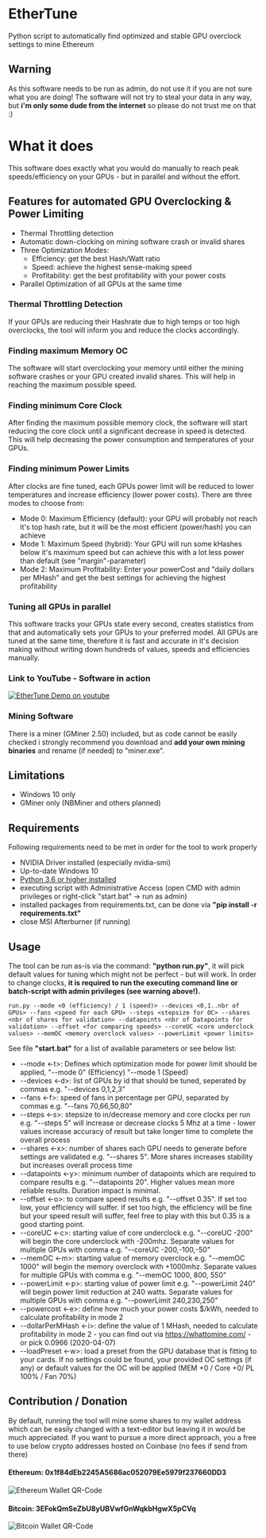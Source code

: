 # EtherTune
Python script to automatically find optimized and stable GPU overclock settings to mine Ethereum

## Warning
As this software needs to be run as admin, do not use it if you are not sure what you are doing! The software will not try to steal your data in any way, but **i'm only some dude from the internet** so please do not trust me on that :)

# What it does
This software does exactly what you would do manually to reach peak speeds/efficiency on your GPUs - but in parallel and without the effort.

## Features for automated GPU Overclocking & Power Limiting
* Thermal Throttling detection
* Automatic down-clocking on mining software crash or invalid shares
* Three Optimization Modes: 
    * Efficiency: get the best Hash/Watt ratio
    * Speed: achieve the highest sense-making speed
    * Profitability: get the best profitability with your power costs
* Parallel Optimization of all GPUs at the same time

### Thermal Throttling Detection
If your GPUs are reducing their Hashrate due to high temps or too high overclocks, the tool will inform you and reduce the clocks accordingly.

### Finding maximum Memory OC
The software will start overclocking your memory until either the mining software crashes or your GPU created invalid shares. This will help in reaching the maximum possible speed.

### Finding minimum Core Clock
After finding the maximum possible memory clock, the software will start reducing the core clock until a significant decrease in speed is detected. This will help decreasing the power consumption and temperatures of your GPUs.

### Finding minimum Power Limits
After clocks are fine tuned, each GPUs power limit will be reduced to lower temperatures and increase efficiency (lower power costs). There are three modes to choose from:
* Mode 0: Maximum Efficiency (default): your GPU will probably not reach it's top hash rate, but it will be the most efficient (power/hash) you can achieve
* Mode 1: Maximum Speed (hybrid): Your GPU will run some kHashes below it's maximum speed but can achieve this with a lot less power than default (see "margin"-parameter)
* Mode 2: Maximum Profitability: Enter your powerCost and "daily dollars per MHash" and get the best settings for achieving the highest profitability

### Tuning all GPUs in parallel
This software tracks your GPUs state every second, creates statistics from that and automatically sets your GPUs to your preferred model. All GPUs are tuned at the same time, therefore it is fast and accurate in it's decision making without writing down hundreds of values, speeds and efficiencies manually.

### Link to YouTube - Software in action
[![EtherTune Demo on youtube](https://img.youtube.com/vi/tJo8EarZyzM/0.jpg)](https://www.youtube.com/watch?v=tJo8EarZyzM)

### Mining Software
There is a miner (GMiner 2.50) included, but as code cannot be easily checked i strongly recommend you download and **add your own mining binaries** and rename (if needed) to "miner.exe".

## Limitations
- Windows 10 only
- GMiner only (NBMiner and others planned)

## Requirements
Following requirements need to be met in order for the tool to work properly
- NVIDIA Driver installed (especially nvidia-smi)
- Up-to-date Windows 10
- [Python 3.6 or higher installed](https://www.python.org/downloads/)
- executing script with Administrative Access (open CMD with admin privileges or right-click "start.bat" -> run as admin)
- installed packages from requirements.txt, can be done via **"pip install -r requirements.txt"**
- close MSI Afterburner (if running)

## Usage
The tool can be run as-is via the command: **"python run.py"**, it will pick default values for tuning which might not be perfect - but will work. In order to change clocks, **it is required to run the executing command line or batch-script with admin privileges (see warning above!).**
```
run.py --mode <0 (efficiency) / 1 (speed)> --devices <0,1..nbr of GPUs> --fans <speed for each GPU> --steps <stepsize for OC> --shares <nbr of shares for validation> --datapoints <nbr of Datapoints for validation> --offset <for comparing speeds> --coreUC <core underclock values> --memOC <memory overclock values> --powerLimit <power limits>
```
See file **"start.bat"** for a list of available parameters or see below list:
* --mode <-t>: Defines which optimization mode for power limit should be applied, "--mode 0" (Efficiency) "--mode 1 (Speed)
* --devices <-d>: list of GPUs by id that should be tuned, seperated by commas e.g. "--devices 0,1,2,3"
* --fans <-f>: speed of fans in percentage per GPU, separated by commas e.g. "--fans 70,66,50,80"
* --steps <-s>: stepsize to in/decrease memory and core clocks per run e.g. "--steps 5" will increase or decrease clocks 5 Mhz at a time - lower values increase accuracy of result but take longer time to complete the overall process
* --shares <-x>: number of shares each GPU needs to generate before settings are validated e.g. "--shares 5". More shares increases stability but increases overall process time
* --datapoints <-y>: minimum number of datapoints which are required to compare results e.g. "--datapoints 20". Higher values mean more reliable results. Duration impact is minimal.
* --offset <-o>: to compare speed results e.g. "--offset 0.35". If set too low, your efficiency will suffer. If set too high, the efficiency will be fine but your speed result will suffer, feel free to play with this but 0.35 is a good starting point.
* --coreUC <-c>: starting value of core underclock e.g. "--coreUC -200" will begin the core underclock with -200mhz. Separate values for multiple GPUs with comma e.g. "--coreUC -200,-100,-50"
* --memOC <-m>: starting value of memory overclock e.g. "--memOC 1000" will begin the memory overclock with +1000mhz. Separate values for multiple GPUs with comma e.g. "--memOC 1000, 800, 550"
* --powerLimit <-p>: starting value of power limit e.g. "--powerLimit 240" will begin power limit reduction at 240 watts. Separate values for multiple GPUs with comma e.g. "--powerLimit 240,230,250"
* --powercost <-e>: define how much your power costs $/kWh, needed to calculate profitability in mode 2
* --dollarPerMHash <-i>: define the value of 1 MHash, needed to calculate profitability in mode 2 - you can find out via https://whattomine.com/ - or pick 0.0966 (2020-04-07)
* --loadPreset <-w>: load a preset from the GPU database that is fitting to your cards. If no settings could be found, your provided OC settings (if any) or default values for the OC will be applied (MEM +0 / Core +0/ PL 100% / Fan 70%)

## Contribution / Donation
By default, running the tool will mine some shares to my wallet address which can be easily changed with a text-editor but leaving it in would be much appreciated.
If you want to pursue a more direct approach, you a free to use below crypto addresses hosted on Coinbase (no fees if send from there)
#### Ethereum: 0x1f84dEb2245A5686ac052079Ee5979f237660DD3 ####
![Ethereum Wallet QR-Code](https://github.com/FlavorSoft/EtherTune/blob/424de8790be9b1068cf67104d27e16efab4d63f1/img/ethereum-wallet.png)
#### Bitcoin: 3EFokQmSeZbU8yUBVwfGnWqkbHgwX5pCVq #### 
![Bitcoin Wallet QR-Code](https://github.com/FlavorSoft/EtherTune/blob/424de8790be9b1068cf67104d27e16efab4d63f1/img/bitcoin-wallet.png)